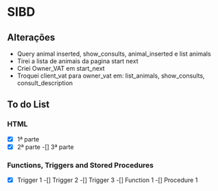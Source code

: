 # SIBD

## Alterações
- Query animal inserted, show_consults, animal_inserted e list animals 
- Tirei a lista de animais da pagina start next
- Criei Owner_VAT em start_next
- Troquei client_vat para owner_vat em: list_animals, show_consults, consult_description

## To do List

###  HTML  
-[x] 1ª parte
-[x] 2ª parte
-[]  3ª parte

### Functions, Triggers and Stored Procedures
-[x] Trigger 1
-[]  Trigger 2
-[]  Trigger 3
-[]  Function 1
-[]  Procedure 1
